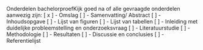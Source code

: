 Onderdelen bachelorproefKijk goed na of alle gevraagde onderdelen aanwezig zijn:
[ x ] - Omslag
[ ] - Samenvatting/ Abstract
[ ] - Inhoudsopgave
[ ] - Lijst van figuren
[ ] - Lijst van tabellen
[ ] - Inleiding met duidelijke probleemstelling en onderzoeksvraag
[ ] - Literatuurstudie
[ ] - Methodologie
[ ] - Resultaten
[ ] - Discussie en conclusies
[ ] - Referentielijst